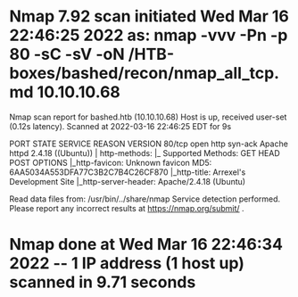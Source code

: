 # Nmap 7.92 scan initiated Wed Mar 16 22:46:25 2022 as: nmap -vvv -Pn -p 80 -sC -sV -oN /HTB-boxes/bashed/recon/nmap_all_tcp.md 10.10.10.68
Nmap scan report for bashed.htb (10.10.10.68)
Host is up, received user-set (0.12s latency).
Scanned at 2022-03-16 22:46:25 EDT for 9s

PORT   STATE SERVICE REASON  VERSION
80/tcp open  http    syn-ack Apache httpd 2.4.18 ((Ubuntu))
| http-methods: 
|_  Supported Methods: GET HEAD POST OPTIONS
|_http-favicon: Unknown favicon MD5: 6AA5034A553DFA77C3B2C7B4C26CF870
|_http-title: Arrexel's Development Site
|_http-server-header: Apache/2.4.18 (Ubuntu)

Read data files from: /usr/bin/../share/nmap
Service detection performed. Please report any incorrect results at https://nmap.org/submit/ .
# Nmap done at Wed Mar 16 22:46:34 2022 -- 1 IP address (1 host up) scanned in 9.71 seconds
